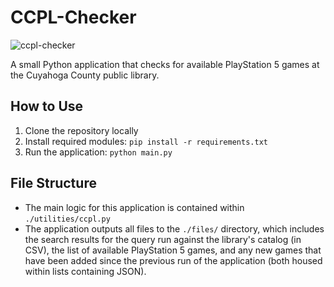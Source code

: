 # CCPL-Checker
![ccpl-checker](https://github.com/bdriggs/ccpl-checker/assets/65035792/2c890e84-8889-4ef0-9e5e-2b3f3583c0b9)

A small Python application that checks for available PlayStation 5 games at the Cuyahoga County public library.

## How to Use

1. Clone the repository locally
2. Install required modules: `pip install -r requirements.txt`
3. Run the application: `python main.py`

## File Structure

- The main logic for this application is contained within `./utilities/ccpl.py`
- The application outputs all files to the `./files/` directory, which includes the search results for the query run against the library's catalog (in CSV), the list of available PlayStation 5 games, and any new games that have been added since the previous run of the application (both housed within lists containing JSON).
